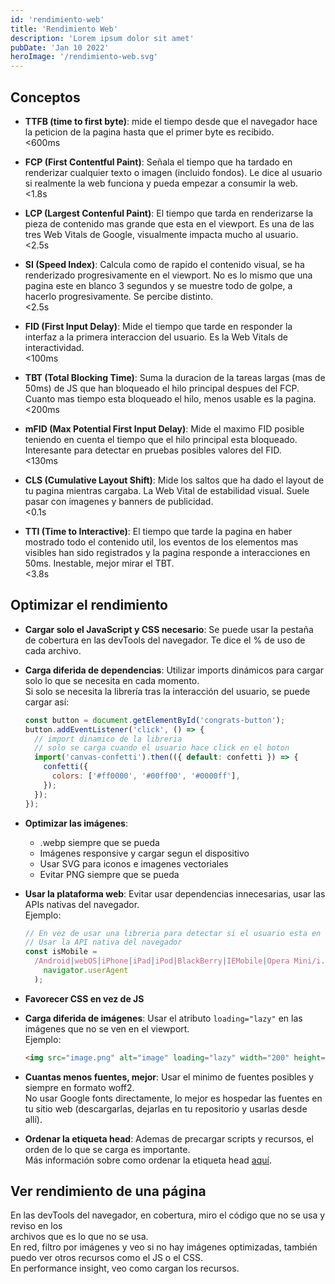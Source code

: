 ```yaml
---
id: 'rendimiento-web'
title: 'Rendimiento Web'
description: 'Lorem ipsum dolor sit amet'
pubDate: 'Jan 10 2022'
heroImage: '/rendimiento-web.svg'
---
```


## Conceptos

- **TTFB (time to first byte)**: mide el tiempo desde que el navegador
  hace la peticion de la pagina hasta que el primer byte es recibido.  
  <600ms

- **FCP (First Contentful Paint)**: Señala el tiempo que ha tardado en renderizar
  cualquier texto o imagen (incluido fondos). Le dice al usuario si realmente la
  web funciona y pueda empezar a consumir la web.  
  <1.8s

- **LCP (Largest Contenful Paint)**: El tiempo que tarda en renderizarse la pieza
  de contenido mas grande que esta en el viewport. Es una de las tres Web Vitals
  de Google, visualmente impacta mucho al usuario.  
  <2.5s

- **SI (Speed Index)**: Calcula como de rapido el contenido visual, se ha
  renderizado progresivamente en el viewport. No es lo mismo que una pagina este
  en blanco 3 segundos y se muestre todo de golpe, a hacerlo progresivamente.
  Se percibe distinto.  
  <2.5s

- **FID (First Input Delay)**: Mide el tiempo que tarde en responder la interfaz
  a la primera interaccion del usuario. Es la Web Vitals de interactividad.  
  <100ms

- **TBT (Total Blocking Time)**: Suma la duracion de la tareas largas (mas de 50ms)
  de JS que han bloqueado el hilo principal despues del FCP. Cuanto mas tiempo esta
  bloqueado el hilo, menos usable es la pagina.  
  <200ms

- **mFID (Max Potential First Input Delay)**: Mide el maximo FID posible teniendo
  en cuenta el tiempo que el hilo principal esta bloqueado. Interesante para detectar
  en pruebas posibles valores del FID.  
  <130ms

- **CLS (Cumulative Layout Shift)**: Mide los saltos que ha dado el layout de tu pagina
  mientras cargaba. La Web Vital de estabilidad visual. Suele pasar con imagenes
  y banners de publicidad.  
  <0.1s

- **TTI (Time to Interactive)**: El tiempo que tarde la pagina en haber mostrado todo
  el contenido util, los eventos de los elementos mas visibles han sido registrados y
  la pagina responde a interacciones en 50ms. Inestable, mejor mirar el TBT.  
  <3.8s

## Optimizar el rendimiento

- **Cargar solo el JavaScript y CSS necesario**: Se puede usar la pestaña de cobertura
  en las devTools del navegador. Te dice el % de uso de cada archivo.

- **Carga diferida de dependencias**: Utilizar imports dinámicos para cargar solo lo que
  se necesita en cada momento.  
  Si solo se necesita la librería tras la interacción del usuario, se puede cargar así:

  ```js
  const button = document.getElementById('congrats-button');
  button.addEventListener('click', () => {
    // import dinamico de la libreria
    // solo se carga cuando el usuario hace click en el boton
    import('canvas-confetti').then(({ default: confetti }) => {
      confetti({
        colors: ['#ff0000', '#00ff00', '#0000ff'],
      });
    });
  });
  ```

- **Optimizar las imágenes**:

  - .webp siempre que se pueda
  - Imágenes responsive y cargar segun el dispositivo
  - Usar SVG para iconos e imagenes vectoriales
  - Evitar PNG siempre que se pueda

- **Usar la plataforma web**: Evitar usar dependencias innecesarias, usar las APIs
  nativas del navegador.  
  Ejemplo:

  ```js
  // En vez de usar una libreria para detectar si el usuario esta en un dispositivo movil
  // Usar la API nativa del navegador
  const isMobile =
    /Android|webOS|iPhone|iPad|iPod|BlackBerry|IEMobile|Opera Mini/i.test(
      navigator.userAgent
    );
  ```

- **Favorecer CSS en vez de JS**

- **Carga diferida de imágenes**: Usar el atributo `loading="lazy"` en las imágenes
  que no se ven en el viewport.  
  Ejemplo:

  ```html
  <img src="image.png" alt="image" loading="lazy" width="200" height="200" />
  ```

- **Cuantas menos fuentes, mejor**: Usar el minimo de fuentes posibles y siempre en
  formato woff2.  
  No usar Google fonts directamente, lo mejor es hospedar las fuentes en tu sitio web
  (descargarlas, dejarlas en tu repositorio y usarlas desde allí).

- **Ordenar la etiqueta head**: Ademas de precargar scripts y recursos, el orden de lo
  que se carga es importante.  
  Más información sobre como ordenar la etiqueta head [aquí](https://github.com/rviscomi/capo.js).

## Ver rendimiento de una página

En las devTools del navegador, en cobertura, miro el código que no se usa y reviso en los  
archivos que es lo que no se usa.  
En red, filtro por imágenes y veo si no hay imágenes optimizadas, también puedo ver otros
recursos como el JS o el CSS.  
En performance insight, veo como cargan los recursos.
